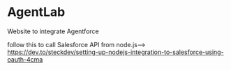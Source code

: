 # AgentLab
Website to integrate Agentforce

follow this to call Salesforce API from node.js--> https://dev.to/steckdev/setting-up-nodejs-integration-to-salesforce-using-oauth-4cma